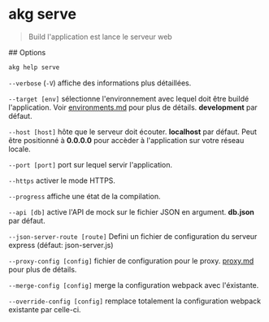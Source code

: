 # akg serve

> Build l'application est lance le serveur web

## Options

```bash
akg help serve
```

`--verbose` (`-V`) affiche des informations plus détaillées.

`--target [env]` sélectionne l'environnement avec lequel doit être buildé l'application. Voir [environments.md](environments.md) pour plus de détails. **development** par défaut.

`--host [host]` hôte que le serveur doit écouter. **localhost** par défaut. Peut être positionné à **0.0.0.0** pour accèder à l'application sur votre réseau locale.

`--port [port]` port sur lequel servir l'application.

`--https` activer le mode HTTPS.

`--progress` affiche une état de la compilation.

`--api [db]` active l'API de mock sur le fichier JSON en argument. **db.json** par défaut.

`--json-server-route [route]` Defini un fichier de configuration du serveur express (défaut: json-server.js)

`--proxy-config [config]` fichier de configuration pour le proxy. [proxy.md](proxy.md) pour plus de détails.

`--merge-config [config]` merge la configuration webpack avec l'éxistante.

`--override-config [config]` remplace totalement la configuration webpack existante par celle-ci.
